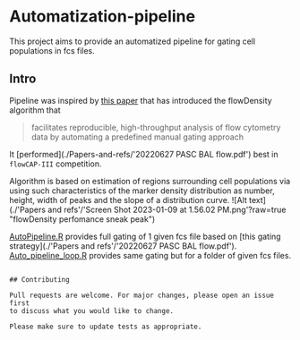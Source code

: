 # Automatization-pipeline

This project aims to provide an automatized pipeline for gating cell populations
in fcs files. 
## Intro

Pipeline was inspired by  [this paper](https://pubmed.ncbi.nlm.nih.gov/25378466/)
that has introduced the flowDensity algorithm that 
> facilitates reproducible, high-throughput analysis of flow cytometry data by automating a predefined manual gating approach

It [performed](./Papers-and-refs/'20220627 PASC BAL flow.pdf') best in `flowCAP-III` competition.


Algorithm is based on estimation of regions surrounding cell populations via
using such characteristics of the marker density distribution as number, height,
width of peaks and the slope of a distribution curve. 
![Alt text](./'Papers and refs'/'Screen Shot 2023-01-09 at 1.56.02 PM.png'?raw=true "flowDensity perfomance sneak peak")

[AutoPipeline.R](./AutoPipeline.R) provides full gating of 1 given fcs file 
based on [this gating strategy](./'Papers and refs'/'20220627 PASC BAL flow.pdf').
[Auto_pipeline_loop.R](./Auto_pipeline_loop.R) provides
same gating but for a folder of given fcs files.

```

## Contributing

Pull requests are welcome. For major changes, please open an issue first
to discuss what you would like to change.

Please make sure to update tests as appropriate.